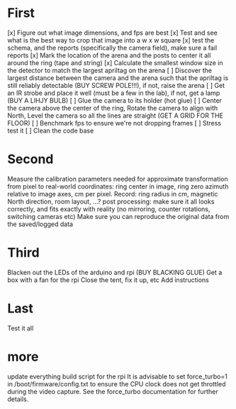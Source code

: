# First
[x] Figure out what image dimensions, and fps are best
[x] Test and see what is the best way to crop that image into a w x w square
[x] test the schema, and the reports (specifically the camera field), make sure a fail reports
[x] Mark the location of the arena and the posts to center it all around the ring (tape and string)
[x] Calculate the smallest window size in the detector to match the largest apriltag on the arena
[ ] Discover the largest distance between the camera and the arena such that the apriltag is still reliably detectable (BUY SCREW POLE!!!), if not, raise the arena
[ ] Get an IR strobe and place it well (must be a few in the lab), if not, get a lamp (BUY A LIHJY BULB)
[ ] Glue the camera to its holder (hot glue)
[ ] Center the camera above the center of the ring, Rotate the camera to align with North, Level the camera so all the lines are straight (GET A GRID FOR THE FLOOR)
[ ] Benchmark fps to ensure we're not dropping frames
[ ] Stress test it
[ ] Clean the code base

# Second
Measure the calibration parameters needed for approximate transformation from pixel to real-world coordinates: ring center in image, ring zero azimuth relative to image axes, cm per pixel. 
Record: ring radius in cm, magnetic North direction, room layout, ...?
post processing: make sure it all looks correctly, and fits exactly with reality (no mirroring, counter rotations, switching cameras etc)
Make sure you can reproduce the original data from the saved/logged data

# Third
Blacken out the LEDs of the arduino and rpi (BUY BLACKING GLUE)
Get a box with a fan for the rpi
Close the tent, fix it up, etc
Add instructions

# Last
Test it all

# more
update everything
build script for the rpi
It is advisable to set force_turbo=1 in /boot/firmware/config.txt to ensure the CPU clock does not get throttled during the video capture. See the force_turbo documentation for further details.
